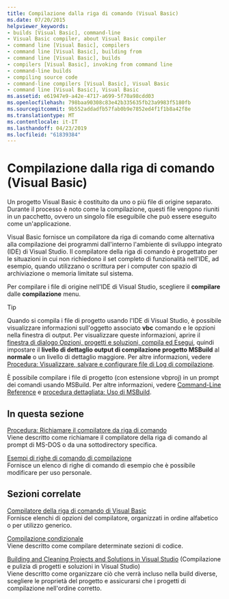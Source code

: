 ```yaml
---
title: Compilazione dalla riga di comando (Visual Basic)
ms.date: 07/20/2015
helpviewer_keywords:
- builds [Visual Basic], command-line
- Visual Basic compiler, about Visual Basic compiler
- command line [Visual Basic], compilers
- command line [Visual Basic], building from
- command line [Visual Basic], builds
- compilers [Visual Basic], invoking from command line
- command-line builds
- compiling source code
- command-line compilers [Visual Basic], Visual Basic
- command line [Visual Basic], Visual Basic
ms.assetid: e61947e9-a42e-4717-a699-5f70a98cdd03
ms.openlocfilehash: 798baa90308c83e42b335635fb23a9983f5180fb
ms.sourcegitcommit: 9b552addadfb57fab0b9e7852ed4f1f1b8a42f8e
ms.translationtype: MT
ms.contentlocale: it-IT
ms.lasthandoff: 04/23/2019
ms.locfileid: "61839384"
---
```

# <a name="building-from-the-command-line-visual-basic"></a>Compilazione dalla riga di comando (Visual Basic)
Un progetto Visual Basic è costituito da uno o più file di origine separato. Durante il processo è noto come la compilazione, questi file vengono riuniti in un pacchetto, ovvero un singolo file eseguibile che può essere eseguito come un'applicazione.  
  
 Visual Basic fornisce un compilatore da riga di comando come alternativa alla compilazione dei programmi dall'interno l'ambiente di sviluppo integrato (IDE) di Visual Studio. Il compilatore della riga di comando è progettato per le situazioni in cui non richiedono il set completo di funzionalità nell'IDE, ad esempio, quando utilizzano o scrittura per i computer con spazio di archiviazione o memoria limitate sul sistema.  
  
  Per compilare i file di origine nell'IDE di Visual Studio, scegliere il **compilare** dalle **compilazione** menu.  
  
> [!TIP]
>  Quando si compila i file di progetto usando l'IDE di Visual Studio, è possibile visualizzare informazioni sull'oggetto associato **vbc** comando e le opzioni nella finestra di output. Per visualizzare queste informazioni, aprire il [finestra di dialogo Opzioni, progetti e soluzioni, compila ed Esegui](/visualstudio/ide/reference/options-dialog-box-projects-and-solutions-build-and-run), quindi impostare il **livello di dettaglio output di compilazione progetto MSBuild** al **normale** o un livello di dettaglio maggiore. Per altre informazioni, vedere [Procedura: Visualizzare, salvare e configurare file di Log di compilazione](/visualstudio/ide/how-to-view-save-and-configure-build-log-files).  
  
 È possibile compilare i file di progetto (con estensione vbproj) in un prompt dei comandi usando MSBuild. Per altre informazioni, vedere [Command-Line Reference](/visualstudio/msbuild/msbuild-command-line-reference) e [procedura dettagliata: Uso di MSBuild](/visualstudio/msbuild/walkthrough-using-msbuild).  
  
## <a name="in-this-section"></a>In questa sezione  
 [Procedura: Richiamare il compilatore da riga di comando](../../../visual-basic/reference/command-line-compiler/how-to-invoke-the-command-line-compiler.md)  
 Viene descritto come richiamare il compilatore della riga di comando al prompt di MS-DOS o da una sottodirectory specifica.  
  
 [Esempi di righe di comando di compilazione](../../../visual-basic/reference/command-line-compiler/sample-compilation-command-lines.md)  
 Fornisce un elenco di righe di comando di esempio che è possibile modificare per uso personale.  
  
## <a name="related-sections"></a>Sezioni correlate  
 [Compilatore della riga di comando di Visual Basic](../../../visual-basic/reference/command-line-compiler/index.md)  
 Fornisce elenchi di opzioni del compilatore, organizzati in ordine alfabetico o per utilizzo generico.  
  
 [Compilazione condizionale](../../../visual-basic/programming-guide/program-structure/conditional-compilation.md)  
 Viene descritto come compilare determinate sezioni di codice.  
  
 [Building and Cleaning Projects and Solutions in Visual Studio](/visualstudio/ide/building-and-cleaning-projects-and-solutions-in-visual-studio) (Compilazione e pulizia di progetti e soluzioni in Visual Studio)  
 Viene descritto come organizzare ciò che verrà incluso nella build diverse, scegliere le proprietà del progetto e assicurarsi che i progetti di compilazione nell'ordine corretto.
